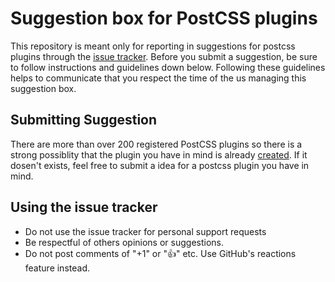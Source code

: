 # Suggestion box for PostCSS plugins

This repository is meant only for reporting in suggestions for postcss plugins through the [issue tracker](https://github.com/postcss/postcss-plugin-suggestion-box/issues). Before you submit a suggestion, be sure to follow instructions and guidelines down below. Following these guidelines helps to communicate that you respect the time of the us managing this suggestion box.

## Submitting Suggestion

There are more than over 200 registered PostCSS plugins so there is a strong possiblity that the plugin you have in mind is already [created](https://github.com/postcss/postcss/blob/master/docs/plugins.md). If it dosen't exists, feel free to submit a idea for a postcss plugin you have in mind.

## Using the issue tracker

* Do not use the issue tracker for personal support requests
* Be respectful of others opinions or suggestions. 
* Do not post comments of "+1" or ":thumbsup:" etc. Use GitHub's reactions feature instead.

